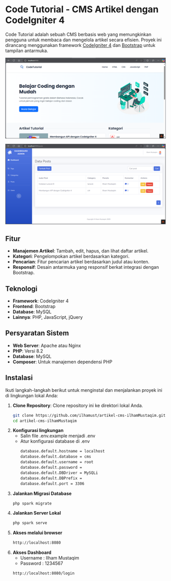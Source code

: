 # Code Tutorial - CMS Artikel dengan CodeIgniter 4
Code Tutorial adalah sebuah CMS berbasis web yang memungkinkan pengguna untuk membaca dan mengelola artikel secara efisien. Proyek ini dirancang menggunakan framework [CodeIgniter 4](https://codeigniter.com/) dan [Bootstrap](https://getbootstrap.com/) untuk tampilan antarmuka.

![Home Code Tutorial](public/styleCT/img/homeCT.png)

![Dashboard Admin](public/styleCT/img/dashboard.png)


## Fitur

- **Manajemen Artikel**: Tambah, edit, hapus, dan lihat daftar artikel.
- **Kategori**: Pengelompokan artikel berdasarkan kategori.
- **Pencarian**: Fitur pencarian artikel berdasarkan judul atau konten.
- **Responsif**: Desain antarmuka yang responsif berkat integrasi dengan Bootstrap.

## Teknologi
- **Framework**: CodeIgniter 4
- **Frontend**: Bootstrap
- **Database**: MySQL
- **Lainnya**: PHP, JavaScript, jQuery

## Persyaratan Sistem

- **Web Server**: Apache atau Nginx
- **PHP**: Versi 8.2
- **Database**: MySQL 
- **Composer**: Untuk manajemen dependensi PHP

## Instalasi

Ikuti langkah-langkah berikut untuk menginstal dan menjalankan proyek ini di lingkungan lokal Anda:

1. **Clone Repository**: Clone repository ini ke direktori lokal Anda.
   ```bash
   git clone https://github.com/ilhamust/artikel-cms-ilhamMustaqim.git
   cd artikel-cms-ilhamMustaqim

2. **Konfigurasi lingkungan**
   - Salin file .env.example menjadi .env
   - Atur konfigurasi database di .env
      ```bash
      database.default.hostname = localhost
      database.default.database = cms
      database.default.username = root
      database.default.password =
      database.default.DBDriver = MySQLi
      database.default.DBPrefix =
      database.default.port = 3306
    
  3. **Jalankan Migrasi Database**
     ```bash
     php spark migrate
     
  4. **Jalankan Server Lokal**
     ```bash
     php spark serve
     
  5. **Akses melalui browser**
     ```bash
     http://localhost:8080

  6. **Akses Dashboard**
     - Username : Ilham Mustaqim
     - Password : 1234567
     ```bash
     http://localhost:8080/login

